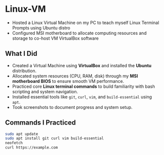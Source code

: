 # Linux-VM
- Hosted a Linux Virtual Machine on my PC to teach myself Linux Terminal Prompts using Ubuntu distro
- Configured MSI motherboard to allocate computing resources and storage to co-host VM VirtualBox software


## What I Did

- Created a Virtual Machine using **VirtualBox** and installed the **Ubuntu** distribution.
- Allocated system resources (CPU, RAM, disk) through my **MSI motherboard BIOS** to ensure smooth VM performance.
- Practiced core **Linux terminal commands** to build familiarity with bash scripting and system navigation.
- Installed essential tools like `git`, `curl`, `vim`, and `build-essential` using `apt`.
- Took screenshots to document progress and system setup.

## Commands I Practiced

```bash
sudo apt update
sudo apt install git curl vim build-essential
neofetch
curl https://example.com
